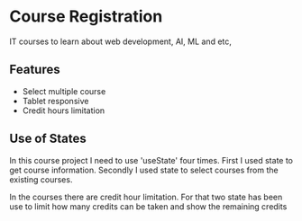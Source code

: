 # Course Registration

IT courses to learn about web development, AI, ML and etc,


## Features

- Select multiple course
- Tablet responsive
- Credit hours limitation


## Use of States


In this course project I need to use 'useState' four times. First I used state to get course information. Secondly I used state to select courses from the existing courses.

In the courses there are credit hour limitation. For that two state has been use to limit how many credits can be taken and show the remaining credits